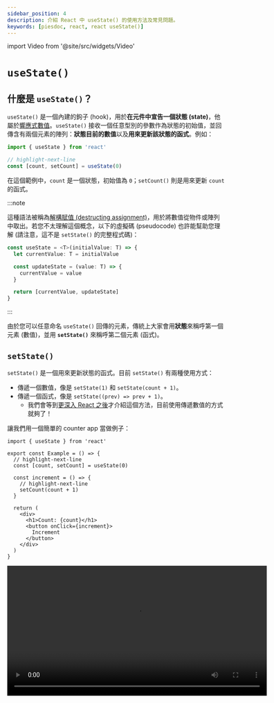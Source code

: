 ```yaml
---
sidebar_position: 4
description: 介紹 React 中 useState() 的使用方法及常見問題。
keywords: [piesdoc, react, react useState()]
---
```


import Video from '@site/src/widgets/Video'

# `useState()`

## 什麼是 `useState()`？

`useState()` 是一個內建的鉤子 (hook)，用於**在元件中宣告一個狀態 (state)**，他屬於[響應式數值](./reactive-values)。`useState()` 接收一個任意型別的參數作為狀態的初始值，並回傳含有兩個元素的陣列：**狀態目前的數值**以及**用來更新該狀態的函式**。例如：

```ts showLineNumbers
import { useState } from 'react'

// highlight-next-line
const [count, setCount] = useState(0)
```

在這個範例中，`count` 是一個狀態，初始值為 `0`；`setCount()` 則是用來更新 `count` 的函式。

:::note

這種語法被稱為[解構賦值 (destructing assignment)](https://developer.mozilla.org/en-US/docs/Web/JavaScript/Reference/Operators/Destructuring_assignment)，用於將數值從物件或陣列中取出。若您不太理解這個概念，以下的虛擬碼 (pseudocode) 也許能幫助您理解 (請注意，這不是 `setState()` 的完整程式碼)：

```ts showLineNumbers
const useState = <T>(initialValue: T) => {
  let currentValue: T = initialValue

  const updateState = (value: T) => {
    currentValue = value
  }

  return [currentValue, updateState]
}
```

:::

由於您可以任意命名 `useState()` 回傳的元素，傳統上大家會用**狀態**來稱呼第一個元素 (數值)，並用 **`setState()`** 來稱呼第二個元素 (函式)。

## `setState()`

`setState()` 是一個用來更新狀態的函式。目前 `setState()` 有兩種使用方式：

- 傳遞一個數值，像是 `setState(1)` 和 `setState(count + 1)`。
- 傳遞一個函式，像是 `setState((prev) => prev + 1)`。
  - 我們會等到[更深入 React 之後](./use-state-in-depth#更新函式-updater-functions)才介紹這個方法，目前使用傳遞數值的方式就夠了！

讓我們用一個簡單的 counter app 當做例子：

```tsx showLineNumbers
import { useState } from 'react'

export const Example = () => {
  // highlight-next-line
  const [count, setCount] = useState(0)

  const increment = () => {
    // highlight-next-line
    setCount(count + 1)
  }

  return (
    <div>
      <h1>Count: {count}</h1>
      <button onClick={increment}>
        Increment
      </button>
    </div>
  )
}
```

<Video src="/video/react/use-state_counter-app.mov" height="300px" />

在這個範例中，`0` 被用來當做 `count` 的初始值。每次 "Increment" 按鈕被點擊後，`increment()` 就會被呼叫，因此將 `count` 的數值更新為 `count + 1`。

在 React 中，所有的狀態都應該經由對應的 `setState()` 函式來更新；**不透過 `setState()` 直接更新狀態是個大問題**！這是因為 `setState()` 旨在觸發元件的重新渲染，從而確保元件的狀態能反映在 UI 上。如果我們不使用 `setState()` 直接更新狀態，元件的 UI 可能就不會如預期的更新。

## `setState()` 是異步的嗎？

您可能聽過有人說「`setState()` 是異步的 (asynchronous)」。這個說法有一部分是對的，因為 `setState()` 造成的改變並不會立即套用，但是 `setState()` 本身實際上是同步的；他並沒有回傳一個 promise。因此，對著他使用 `await` 是沒有必要的。

但是為什麼我們無法在 `setState()` 呼叫完成後立即拿到更新後的數值呢 ([範例](./reactive-values#響應式數值範例))？這是一個稍微複雜的概念，我們會等到[更深入 React 之後](./use-state-in-depth#更新函式-updater-functions)再做更詳細的說明，目前先不用擔心他！

## 狀態初始化函式

若狀態初始值的運算比較複雜，有時候我們會想用一個函式來回傳這個值。舉例來說：

```ts showLineNumbers
import { useState } from 'react'

// highlight-start
const getSomething = () => {
  // 做一些複雜的運算。
  return something
}
// highlight-end

export const Example = () => {
  // highlight-next-line
  const [state, setState] = useState(getSomething())
  
  return (
    // ...
  )
}
```

雖然範例中的寫法能正常運作，但是由於 JSX 運作機制的關係，`getSomething()` 實際上會隨著 `Example` 的重新渲染不斷的被呼叫。幸運的是，我們可以透過**傳遞函式**給 `useState()` 而不是傳遞數值來防止這種情況發生。例如：

```ts showLineNumbers
const [state, setState] = useState(getSomething)
```

請注意，我們這次並沒有呼叫 `getSomething()`；我們是將整個函式都傳給 `useState()`，由他來替我們呼叫。但是，如果我們同時也想傳遞參數給 `getSomething()` 的話該怎麼辦呢？在這種情況下，我們可以替他額外包裝一層函式。例如：

```ts showLineNumbers
import { useState } from 'react'

// highlight-next-line
const getSomething = (value: number) => {
  // 做一些複雜的運算。
  return something
}

export const Example = () => {
  const [state, setState] = useState(
    // highlight-next-line
    () => getSomething(1)
  )
  
  return (
    // ...
  )
}
```

## 注意變數之間的相等性

在使用 `setState()` 更新一個非[原始型別](https://developer.mozilla.org/en-US/docs/Glossary/Primitive)的狀態時，我們要特別注意變數之間的相等性。請看以下範例：

```tsx showLineNumbers
import { useState } from 'react'

export const Example = () => {
  // highlight-start
  const [user, setUser] = useState({
    name: 'hello',
  })
  // highlight-end

  const updateUser = () => {
    // highlight-start
    setUser({
      name: 'hello',
    })
    // highlight-end
  }

  return (
    <div>
      <h1>User: {JSON.stringify(user)}</h1>
      <button onClick={updateUser}>Update User</button>
    </div>
  )
}
```

在這個範例中，即使我們使用相同的值來更新 `user`，元件仍然會重新渲染。這是因為被傳遞給 `setUser()` 的物件與我們用來初始化 `user` 的物件並不是同一個。

<Video src="/video/react/use-state_referential-equality.mov" />

這個問題會發生在所有非原始型別的變數上，像是物件、陣列、[map](https://developer.mozilla.org/en-US/docs/Web/JavaScript/Reference/Global_Objects/Map) 等等。

## 什麼樣的數值適合被宣告為狀態？

即便 `useState()` 可以用來宣告任何型態的狀態，這不代表任何東西都適合作為狀態使用。舉例來說，我們可以用 `useState()` 來宣告一個函式型別的狀態，像是 `useState(() => () => { ... })`；由於[狀態初始化函式](#狀態初始化函式)的關係，我們必須替他額外包裝一層函式。雖然這的確能運作，但是感覺起來好像不太對，對吧？

就如我們在[響應式數值](./reactive-values#何時該將變數宣告為響應式數值)中所提到的，只有在數值**會發生變化**，而且**使用者必須在畫面上觀察到他的變化**時，我們才應該將其宣告為狀態。由於使用者不會在畫面上看見函式本身，因此我們不建議將函式宣告為狀態。在這種情況下，使用[參考](./use-ref)通常是較合適的選擇。